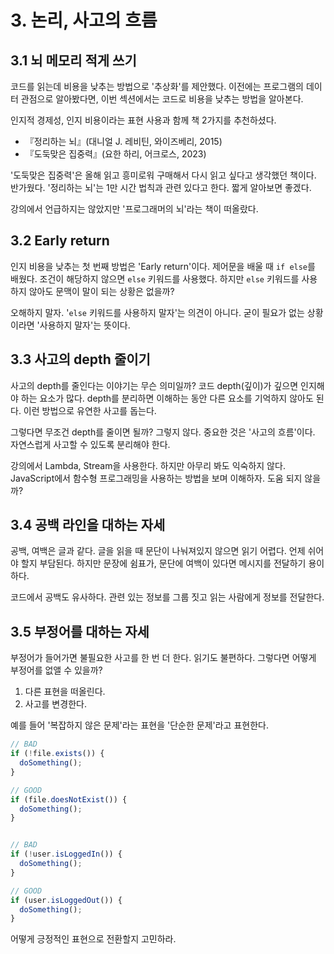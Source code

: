 # 3. 논리, 사고의 흐름

## 3.1 뇌 메모리 적게 쓰기

코드를 읽는데 비용을 낮추는 방법으로 '추상화'를 제안했다. 이전에는 프로그램의 데이터 관점으로 알아봤다면,
이번 섹션에서는 코드로 비용을 낮추는 방법을 알아본다.

인지적 경제성, 인지 비용이라는 표현 사용과 함께 책 2가지를 추천하셨다.

- 『정리하는 뇌』(대니얼 J. 레비틴, 와이즈베리, 2015)
- 『도둑맞은 집중력』(요한 하리, 어크로스, 2023)

'도둑맞은 집중력'은 올해 읽고 흥미로워 구매해서 다시 읽고 싶다고 생각했던 책이다. 반가웠다.
'정리하는 뇌'는 1만 시간 법칙과 관련 있다고 한다. 짧게 알아보면 좋겠다.

강의에서 언급하지는 않았지만 '프로그래머의 뇌'라는 책이 떠올랐다.

## 3.2 Early return

인지 비용을 낮추는 첫 번째 방법은 'Early return'이다. 제어문을 배울 때 `if else`를 배웠다. 조건이 해당하지 않으면 `else` 키워드를 사용했다.
하지만 `else` 키워드를 사용하지 않아도 문맥이 말이 되는 상황은 없을까?

오해하지 말자. '`else` 키워드를 사용하지 말자'는 의견이 아니다. 굳이 필요가 없는 상황이라면 '사용하지 말자'는 뜻이다.

## 3.3 사고의 depth 줄이기

사고의 depth를 줄인다는 이야기는 무슨 의미일까? 코드 depth(깊이)가 깊으면 인지해야 하는 요소가 많다.
depth를 분리하면 이해하는 동안 다른 요소를 기억하지 않아도 된다. 이런 방법으로 유연한 사고를 돕는다.

그렇다면 무조건 depth를 줄이면 될까? 그렇지 않다. 중요한 것은 '사고의 흐름'이다.
자연스럽게 사고할 수 있도록 분리해야 한다.

강의에서 Lambda, Stream을 사용한다. 하지만 아무리 봐도 익숙하지 않다.
JavaScript에서 함수형 프로그래밍을 사용하는 방법을 보며 이해하자. 도움 되지 않을까?

## 3.4 공백 라인을 대하는 자세

공백, 여백은 글과 같다. 글을 읽을 때 문단이 나눠져있지 않으면 읽기 어렵다. 언제 쉬어야 할지 부담된다.
하지만 문장에 쉼표가, 문단에 여백이 있다면 메시지를 전달하기 용이하다.

코드에서 공백도 유사하다. 관련 있는 정보를 그룹 짓고 읽는 사람에게 정보를 전달한다.

## 3.5 부정어를 대하는 자세

부정어가 들어가면 불필요한 사고를 한 번 더 한다. 읽기도 불편하다. 그렇다면 어떻게 부정어를 없앨 수 있을까?

1. 다른 표현을 떠올린다.
2. 사고를 변경한다.

예를 들어 '복잡하지 않은 문제'라는 표현을 '단순한 문제'라고 표현한다.

```typescript
// BAD
if (!file.exists()) {
  doSomething();
}

// GOOD
if (file.doesNotExist()) {
  doSomething();
}
```

```typescript

```

```typescript
// BAD
if (!user.isLoggedIn()) {
  doSomething();
}

// GOOD
if (user.isLoggedOut()) {
  doSomething();
}
```

어떻게 긍정적인 표현으로 전환할지 고민하라.
